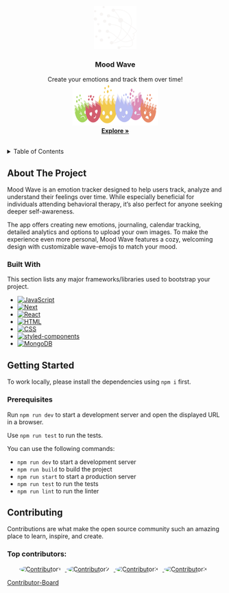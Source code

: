<br />
<div align="center">
  <a href="https://github.com/othneildrew/Best-README-Template">
    <img src="public/logo-moodwave-white.svg" alt="Logo" width="100" height="100">
  </a>
  <h3 align="center">Mood Wave</h3>
  <p align="center">
    Create your emotions and track them over time!
    <br />
    <img src="public/Welcome-Emojis.svg" alt="Logo" width="200" height="100">
    <br />
    <a href="https://github.com/Jennifer-Hinrichsen/emotion-tracker"><strong>Explore »</strong></a>
    <br />
    <br />
  </p>
</div>

<details>
  <summary >Table of Contents</summary>
  <ol >
    <li>
      <a href="#about-the-project">About The Project</a>
      <ul>
        <li><a href="#built-with">Built With</a></li>
      </ul>
    </li>
    <li>
      <a href="#getting-started">Getting Started</a>
      <ul>
        <li><a href="#prerequisites">Prerequisites</a></li>
      </ul>
    </li>
    <li><a href="#contributing">Contributors</a></li>
    
  </ol>
</details>

## About The Project

Mood Wave is an emotion tracker designed to help users track, analyze and understand their feelings over time. While especially beneficial for individuals attending behavioral therapy, it’s also perfect for anyone seeking deeper self-awareness.

The app offers creating new emotions, journaling, calendar tracking, detailed analytics and options to upload your own images. To make the experience even more personal, Mood Wave features a cozy, welcoming design with customizable wave-emojis to match your mood.

### Built With

This section lists any major frameworks/libraries used to bootstrap your project.

- [![JavaScript](https://img.shields.io/badge/JavaScript-F7DF1E?logo=javascript&logoColor=000)](#)
- [![Next][Next.js]][Next-url]
- [![React][React.js]][React-url]
- [![HTML](https://img.shields.io/badge/HTML-%23E34F26.svg?logo=html5&logoColor=white)](#)
- [![CSS](https://img.shields.io/badge/CSS-1572B6?logo=css3&logoColor=fff)](#)
- [![styled-components](https://img.shields.io/badge/styled--components-DB7093?logo=styledcomponents&logoColor=fff)](#)
  <br>
- [![MongoDB](https://img.shields.io/badge/MongoDB-%234ea94b.svg?logo=mongodb&logoColor=white)](#)

## Getting Started

To work locally, please install the dependencies using `npm i` first.

### Prerequisites

Run `npm run dev` to start a development server and open the displayed URL in a browser.

Use `npm run test` to run the tests.

You can use the following commands:

- `npm run dev` to start a development server
- `npm run build` to build the project
- `npm run start` to start a production server
- `npm run test` to run the tests
- `npm run lint` to run the linter

## Contributing

Contributions are what make the open source community such an amazing place to learn, inspire, and create.

### Top contributors:

<div align="center">
  <a href="https://github.com/Jennifer-Hinrichsen">
    <img src="https://github.com/Jennifer-Hinrichsen.png" width="50" height="50" alt="Contributor1" style="border-radius: 50%; margin-right: 10px;">
  </a>
  <a href="https://github.com/StephieTack">
    <img src="https://github.com/StephieTack.png" width="50" height="50" alt="Contributor2" style="border-radius: 50%; margin-right: 10px;">
  </a>
  <a href="https://github.com/W-Schkulov">
    <img src="https://github.com/W-Schkulov.png" width="50" height="50" alt="Contributor3" style="border-radius: 50%; margin-right: 10px;">
  </a>
  <a href="https://github.com/Leon910">
    <img src="https://github.com/Leon910.png" width="50" height="50" alt="Contributor3" style="border-radius: 50%; margin-right: 10px;">
  </a>
</div>

[Contributor-Board](https://github.com/Jennifer-Hinrichsen/emotion-tracker/graphs/contributors)

[Next.js]: https://img.shields.io/badge/next.js-000000?style=for-the-badge&logo=nextdotjs&logoColor=white
[Next-url]: https://nextjs.org/
[React.js]: https://img.shields.io/badge/React-20232A?style=for-the-badge&logo=react&logoColor=61DAFB
[React-url]: https://reactjs.org/
